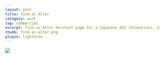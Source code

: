 ```yaml
---
layout: post
title: find.ac Alter
category: work
tag: commercial
excerpt: find.ac Alter merchant page for a Japanese ACG (Animations, Comics and Games) community
thumb: find.ac-alter.png
plugin: lightense
---
```


<p class="browser"><img src="{{ site.file }}/find.ac-alter.jpg"></p>
